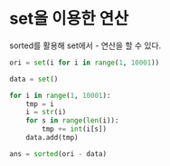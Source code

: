 # set을 이용한 연산

sorted를 활용해 set에서 - 연산을 할 수 있다.

``` python
ori = set(i for i in range(1, 10001))

data = set()

for i in range(1, 10001):
    tmp = i
    i = str(i)
    for s in range(len(i)):
        tmp += int(i[s])
    data.add(tmp)

ans = sorted(ori - data)
```

